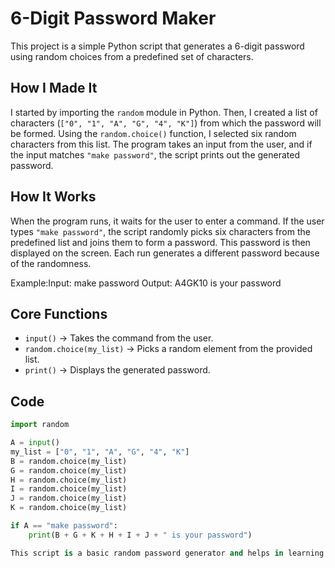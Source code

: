 # 6-Digit Password Maker

This project is a simple Python script that generates a 6-digit password using random choices from a predefined set of characters.

## How I Made It
I started by importing the `random` module in Python. Then, I created a list of characters (`["0", "1", "A", "G", "4", "K"]`) from which the password will be formed. Using the `random.choice()` function, I selected six random characters from this list. The program takes an input from the user, and if the input matches `"make password"`, the script prints out the generated password.

## How It Works
When the program runs, it waits for the user to enter a command. If the user types `"make password"`, the script randomly picks six characters from the predefined list and joins them to form a password. This password is then displayed on the screen. Each run generates a different password because of the randomness.

Example:Input: make password
Output: A4GK10 is your password

## Core Functions
- `input()` → Takes the command from the user.
- `random.choice(my_list)` → Picks a random element from the provided list.
- `print()` → Displays the generated password.

## Code
```python
import random

A = input()
my_list = ["0", "1", "A", "G", "4", "K"]
B = random.choice(my_list)
G = random.choice(my_list)
H = random.choice(my_list)
I = random.choice(my_list)
J = random.choice(my_list)
K = random.choice(my_list)

if A == "make password":
    print(B + G + K + H + I + J + " is your password")

This script is a basic random password generator and helps in learning how randomization and user input handling works in Python.
